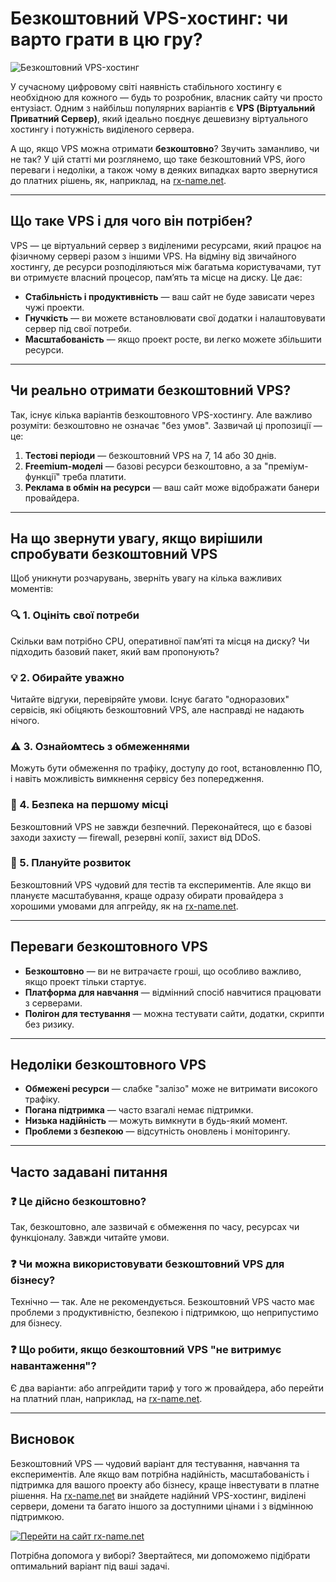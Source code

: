 # Безкоштовний VPS-хостинг: чи варто грати в цю гру?

![Безкоштовний VPS-хостинг](https://rx-name.ua/blog/wp-content/uploads/2024/04/omnilance_create_flat_image_about_backups_of_server_minimalism__ee2e1457-4061-4946-a95e-aa6fe4055adb.png)

У сучасному цифровому світі наявність стабільного хостингу є необхідною для кожного — будь то розробник, власник сайту чи просто ентузіаст. Одним з найбільш популярних варіантів є **VPS (Віртуальний Приватний Сервер)**, який ідеально поєднує дешевизну віртуального хостингу і потужність виділеного сервера. 

А що, якщо VPS можна отримати **безкоштовно**? Звучить заманливо, чи не так? У цій статті ми розглянемо, що таке безкоштовний VPS, його переваги і недоліки, а також чому в деяких випадках варто звернутися до платних рішень, як, наприклад, на [rx-name.net](https://rx-name.net).

---

## Що таке VPS і для чого він потрібен?

VPS — це віртуальний сервер з виділеними ресурсами, який працює на фізичному сервері разом з іншими VPS. На відміну від звичайного хостингу, де ресурси розподіляються між багатьма користувачами, тут ви отримуєте власний процесор, пам’ять та місце на диску. Це дає:

- **Стабільність і продуктивність** — ваш сайт не буде зависати через чужі проекти.
- **Гнучкість** — ви можете встановлювати свої додатки і налаштовувати сервер під свої потреби.
- **Масштабованість** — якщо проект росте, ви легко можете збільшити ресурси.

---

## Чи реально отримати безкоштовний VPS?

Так, існує кілька варіантів безкоштовного VPS-хостингу. Але важливо розуміти: безкоштовно не означає "без умов". Зазвичай ці пропозиції — це:

1. **Тестові періоди** — безкоштовний VPS на 7, 14 або 30 днів.
2. **Freemium-моделі** — базові ресурси безкоштовно, а за "преміум-функції" треба платити.
3. **Реклама в обмін на ресурси** — ваш сайт може відображати банери провайдера.

---

## На що звернути увагу, якщо вирішили спробувати безкоштовний VPS

Щоб уникнути розчарувань, зверніть увагу на кілька важливих моментів:

### 🔍 1. Оцініть свої потреби

Скільки вам потрібно CPU, оперативної пам’яті та місця на диску? Чи підходить базовий пакет, який вам пропонують?

### 💡 2. Обирайте уважно

Читайте відгуки, перевіряйте умови. Існує багато "одноразових" сервісів, які обіцяють безкоштовний VPS, але насправді не надають нічого.

### ⚠️ 3. Ознайомтесь з обмеженнями

Можуть бути обмеження по трафіку, доступу до root, встановленню ПО, і навіть можливість вимкнення сервісу без попередження.

### 🔐 4. Безпека на першому місці

Безкоштовний VPS не завжди безпечний. Переконайтеся, що є базові заходи захисту — firewall, резервні копії, захист від DDoS.

### 🚀 5. Плануйте розвиток

Безкоштовний VPS чудовий для тестів та експериментів. Але якщо ви плануєте масштабування, краще одразу обирати провайдера з хорошими умовами для апгрейду, як на [rx-name.net](https://rx-name.net/vps).

---

## Переваги безкоштовного VPS

- **Безкоштовно** — ви не витрачаєте гроші, що особливо важливо, якщо проект тільки стартує.
- **Платформа для навчання** — відмінний спосіб навчитися працювати з серверами.
- **Полігон для тестування** — можна тестувати сайти, додатки, скрипти без ризику.

---

## Недоліки безкоштовного VPS

- **Обмежені ресурси** — слабке "залізо" може не витримати високого трафіку.
- **Погана підтримка** — часто взагалі немає підтримки.
- **Низька надійність** — можуть вимкнути в будь-який момент.
- **Проблеми з безпекою** — відсутність оновлень і моніторингу.

---

## Часто задавані питання

### ❓ Це дійсно безкоштовно?

Так, безкоштовно, але зазвичай є обмеження по часу, ресурсах чи функціоналу. Завжди читайте умови.

### ❓ Чи можна використовувати безкоштовний VPS для бізнесу?

Технічно — так. Але не рекомендується. Безкоштовний VPS часто має проблеми з продуктивністю, безпекою і підтримкою, що неприпустимо для бізнесу.

### ❓ Що робити, якщо безкоштовний VPS "не витримує навантаження"?

Є два варіанти: або апгрейдити тариф у того ж провайдера, або перейти на платний план, наприклад, на [rx-name.net](https://rx-name.net/vps).

---

## Висновок

Безкоштовний VPS — чудовий варіант для тестування, навчання та експериментів. Але якщо вам потрібна надійність, масштабованість і підтримка для вашого проекту або бізнесу, краще інвестувати в платне рішення. На [rx-name.net](https://rx-name.net) ви знайдете надійний VPS-хостинг, виділені сервери, домени та багато іншого за доступними цінами і з відмінною підтримкою.

[![Перейти на сайт rx-name.net](https://img.shields.io/badge/Перейти%20на%20rx--name.net-00aaff?style=flat&logo=github)](https://rx-name.net)

Потрібна допомога у виборі? Звертайтеся, ми допоможемо підібрати оптимальний варіант під ваші задачі.
